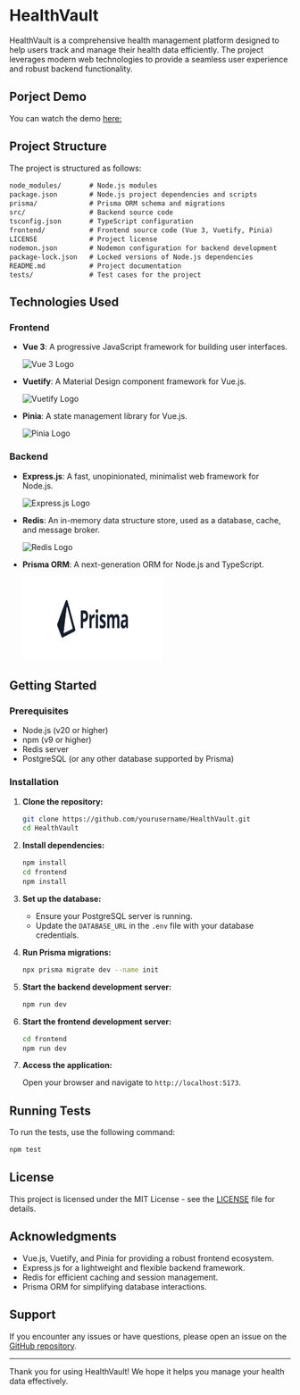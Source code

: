 # HealthVault

HealthVault is a comprehensive health management platform designed to help users track and manage their health data efficiently. The project leverages modern web technologies to provide a seamless user experience and robust backend functionality.

## Porject Demo
You can watch the demo [here:](https://youtu.be/eSqRVwj0Lcg)

## Project Structure

The project is structured as follows:

```
node_modules/       # Node.js modules
package.json        # Node.js project dependencies and scripts
prisma/             # Prisma ORM schema and migrations
src/                # Backend source code
tsconfig.json       # TypeScript configuration
frontend/           # Frontend source code (Vue 3, Vuetify, Pinia)
LICENSE             # Project license
nodemon.json        # Nodemon configuration for backend development
package-lock.json   # Locked versions of Node.js dependencies
README.md           # Project documentation
tests/              # Test cases for the project
```

## Technologies Used

### Frontend

- **Vue 3**: A progressive JavaScript framework for building user interfaces.

  <img src="https://vuejs.org/images/logo.png" alt="Vue 3 Logo" width="150" height="150">

- **Vuetify**: A Material Design component framework for Vue.js.

  <img src="https://cdn.freelogovectors.net/wp-content/uploads/2023/01/vuetify-logo-freelogovectors.net_.png" alt="Vuetify Logo" width="150" height="150">

- **Pinia**: A state management library for Vue.js.

  <img src="https://pinia.vuejs.org/logo.svg" alt="Pinia Logo" width="150" height="150">

### Backend

- **Express.js**: A fast, unopinionated, minimalist web framework for Node.js.

  <img src="https://upload.wikimedia.org/wikipedia/commons/6/64/Expressjs.png" alt="Express.js Logo" width="250" height="150">

- **Redis**: An in-memory data structure store, used as a database, cache, and message broker.

  <img src="https://upload.wikimedia.org/wikipedia/commons/thumb/e/ee/Redis_logo.svg/320px-Redis_logo.svg.png" alt="Redis Logo" width="250" height="150">

- **Prisma ORM**: A next-generation ORM for Node.js and TypeScript.

  <img src="https://raw.githubusercontent.com/prisma/presskit/main/Assets/Preview-Prisma-DarkLogo.png" alt="Prisma Logo" width="250" height="150">

## Getting Started

### Prerequisites

- Node.js (v20 or higher)
- npm (v9 or higher)
- Redis server
- PostgreSQL (or any other database supported by Prisma)

### Installation

1. **Clone the repository:**

   ```bash
   git clone https://github.com/yourusername/HealthVault.git
   cd HealthVault
   ```

2. **Install dependencies:**

   ```bash
   npm install
   cd frontend
   npm install
   ```

3. **Set up the database:**

   - Ensure your PostgreSQL server is running.
   - Update the `DATABASE_URL` in the `.env` file with your database credentials.

4. **Run Prisma migrations:**

   ```bash
   npx prisma migrate dev --name init
   ```

5. **Start the backend development server:**

   ```bash
   npm run dev
   ```

6. **Start the frontend development server:**

   ```bash
   cd frontend
   npm run dev
   ```

7. **Access the application:**

   Open your browser and navigate to `http://localhost:5173`.

## Running Tests

To run the tests, use the following command:

```bash
npm test
```

## License

This project is licensed under the MIT License - see the [LICENSE](LICENSE) file for details.

## Acknowledgments

- Vue.js, Vuetify, and Pinia for providing a robust frontend ecosystem.
- Express.js for a lightweight and flexible backend framework.
- Redis for efficient caching and session management.
- Prisma ORM for simplifying database interactions.

## Support

If you encounter any issues or have questions, please open an issue on the [GitHub repository](https://github.com/yourusername/HealthVault/issues).

---

Thank you for using HealthVault! We hope it helps you manage your health data effectively.
